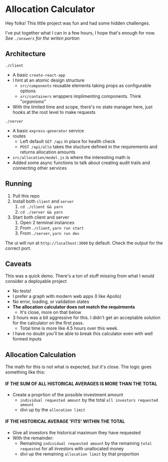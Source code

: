 # Allocation Calculator #

Hey folks! This little project was fun and had some hidden challenges. 

I've put together what I can in a few hours, I hope that's enough for now.
*See `./answers` for the writen portion*

## Architecture ##

`./client`
- A basic `create-react-app`
- I hint at an atomic design structure
    - `src/components` reusable elements taking props as configurable options
    - `src/containers` wrappers implimenting components. Think "*organisms*"
- With the limited time and scope, there's no state manager here, just hooks at the root level to make requests

`./server`
- A basic `express-generator` service
- routes
    - Left default `GET /api` in place for health check
    - `POST /api/allo` takes the stucture defined in the requirements and returns allocation amounts
- `src/allocation/model.js` is where the interesting math is
- Added some async functions to talk about creating audit trails and connecting other services


## Running ##

1. Pull this repo
2. Install both `client` and `server`
    1. `cd ./client && yarn`
    2. `cd ./server && yarn`
3. Start both client and server
    1. Open 2 terminal instances
    2. From `./client`, `yarn run start`
    3. From `./server`, `yarn run dev`

The ui will run at `http://localhost:3000` by default. Check the output for the correct port.


## Caveats ##

This was a quick demo. There's a ton of stuff missing from what I would consider a deployable project

- No tests!
- I prefer a graph with modern web apps (I like Apollo)
- No error, loading, or validation states
- **The allocation calculator does not match the requirments**
    - It's close, more on that below
- 3 hours was a bit aggressive for this. I didn't get an acceptable solution for the calculator on the first pass.
    - Total time is more like 4.5 hours over this week.
- I have no doubt you'll be able to break this calculator even with well formed inputs


## Allocation Calculation ##

The math for this is not what is expected, but it's close. The logic goes something like this:

#### IF THE SUM OF ALL HISTORICAL AVERAGES IS MORE THAN THE TOTAL ####

- Create a proprtion of the possible investment amount
    - `individual requested amount` by the total `all investors requested amount`
    - divi up by the `allocation limit`

#### IF THE HISTORICAL AVERAGE 'FITS' WITHIN THE TOTAL ####

- Give all investors the historical maximum they have requested
- With the remainder:
    - Remaining `individual requested amount` by the remaining `total requested` for all investors with unallocated money
    - divi up the remaining `allocation limit` by that proportion